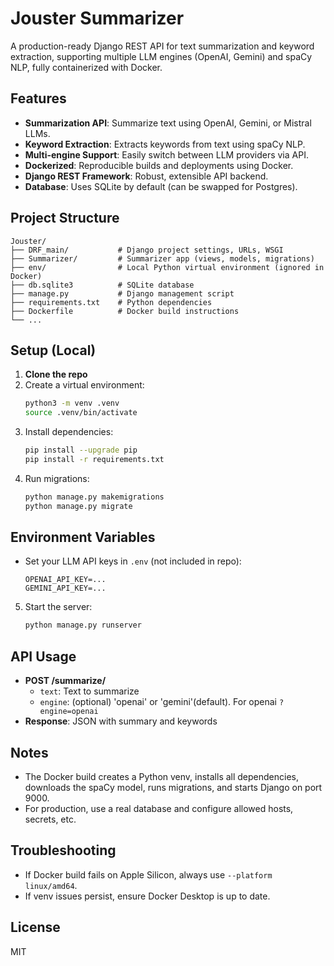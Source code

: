 # Jouster Summarizer

A production-ready Django REST API for text summarization and keyword extraction, supporting multiple LLM engines (OpenAI, Gemini) and spaCy NLP, fully containerized with Docker.

## Features
- **Summarization API**: Summarize text using OpenAI, Gemini, or Mistral LLMs.
- **Keyword Extraction**: Extracts keywords from text using spaCy NLP.
- **Multi-engine Support**: Easily switch between LLM providers via API.
- **Dockerized**: Reproducible builds and deployments using Docker.
- **Django REST Framework**: Robust, extensible API backend.
- **Database**: Uses SQLite by default (can be swapped for Postgres).

## Project Structure
```
Jouster/
├── DRF_main/           # Django project settings, URLs, WSGI
├── Summarizer/         # Summarizer app (views, models, migrations)
├── env/                # Local Python virtual environment (ignored in Docker)
├── db.sqlite3          # SQLite database
├── manage.py           # Django management script
├── requirements.txt    # Python dependencies
├── Dockerfile          # Docker build instructions
└── ...
```

## Setup (Local)
1. **Clone the repo**
2. Create a virtual environment:
   ```sh
   python3 -m venv .venv
   source .venv/bin/activate
   ```
3. Install dependencies:
   ```sh
   pip install --upgrade pip
   pip install -r requirements.txt
   ```
4. Run migrations:
   ```sh
   python manage.py makemigrations
   python manage.py migrate
   ```

## Environment Variables
- Set your LLM API keys in `.env` (not included in repo):
  ```
  OPENAI_API_KEY=...
  GEMINI_API_KEY=...
  ```

5. Start the server:
   ```sh
   python manage.py runserver
   ```

## API Usage
- **POST /summarize/**
  - `text`: Text to summarize
  - `engine`: (optional) 'openai' or 'gemini'(default). For openai `?engine=openai`
- **Response**: JSON with summary and keywords



## Notes
- The Docker build creates a Python venv, installs all dependencies, downloads the spaCy model, runs migrations, and starts Django on port 9000.
- For production, use a real database and configure allowed hosts, secrets, etc.

## Troubleshooting
- If Docker build fails on Apple Silicon, always use `--platform linux/amd64`.
- If venv issues persist, ensure Docker Desktop is up to date.

## License
MIT
